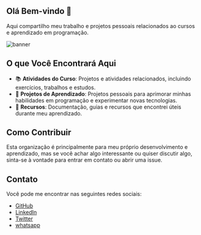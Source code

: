 ## Olá Bem-vindo 👋

Aqui compartilho meu trabalho e projetos pessoais relacionados ao cursos e aprendizado em programação.

![banner](./NUX_Octodex.gif)

## O que Você Encontrará Aqui

- 📚 **Atividades do Curso**: Projetos e atividades relacionados, incluindo exercícios, trabalhos e estudos.
- 🚀 **Projetos de Aprendizado**: Projetos pessoais para aprimorar minhas habilidades em programação e experimentar novas tecnologias.
- 📁 **Recursos**: Documentação, guias e recursos que encontrei úteis durante meu aprendizado.

## Como Contribuir

Esta organização é principalmente para meu próprio desenvolvimento e aprendizado, mas se você achar algo interessante ou quiser discutir algo, sinta-se à vontade para entrar em contato ou abrir uma issue.

## Contato

Você pode me encontrar nas seguintes redes sociais:

- [GitHub](https://github.com/dc7devs)
- [LinkedIn](https://www.linkedin.com/in/diego-c-silva-487b171a5)
- [Twitter](https://twitter.com/dcdevs)
- [whatsapp](https://wa.me/5538999574384)

